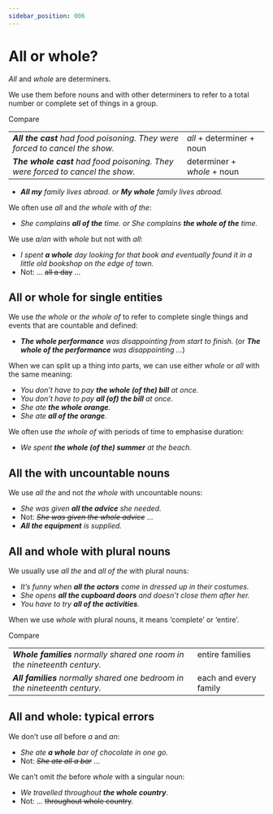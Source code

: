 ```yaml
---
sidebar_position: 006
---
```


# All or whole?

*All* and *whole* are determiners.

We use them before nouns and with other determiners to refer to a total number or complete set of things in a group.

Compare

<table><tbody><tr valign="top"><td><b><i>All the cast</i></b><i> had food poisoning. They were forced to cancel the show.</i></td><td><i>all</i> + determiner + noun</td></tr><tr valign="top"><td><b><i>The whole cast</i></b><i> had food poisoning. They were forced to cancel the show.</i></td><td>determiner + <i>whole</i> + noun</td></tr></tbody></table>

- ***All my*** *family lives abroad. or **My whole** family lives abroad.*

We often use *all* and *the whole* with *of the*:

- *She complains **all of the** time. or She complains **the whole of the** time.*

We use *a/an* with *whole* but not with *all*:

- *I spent **a whole** day looking for that book and eventually found it in a little old bookshop on the edge of town.*
- Not: … ~~all a day~~ …

## All or whole for single entities

We use *the whole* or *the whole of* to refer to complete single things and events that are countable and defined:

- ***The whole performance*** *was disappointing from start to finish.* (or ***The whole of the performance*** *was disappointing …*)

When we can split up a thing into parts, we can use either *whole* or *all* with the same meaning:

- *You don’t have to pay **the whole (of the) bill** at once.*
- *You don’t have to pay **all (of) the bill** at once.*
- *She ate **the whole orange**.*
- *She ate **all of the orange**.*

We often use *the whole of* with periods of time to emphasise duration:

- *We spent **the whole (of the) summer** at the beach.*

## All the with uncountable nouns

We use *all the* and not *the whole* with uncountable nouns:

- *She was given **all the advice** she needed.*
- Not: *~~She was given the whole advice~~* …
- ***All the equipment*** *is supplied.*

## All and whole with plural nouns

We usually use *all the* and *all of the* with plural nouns:

- *It’s funny when **all the actors** come in dressed up in their costumes.*
- *She opens **all the cupboard doors** and doesn’t close them after her.*
- *You have to try **all of the activities**.*

When we use *whole* with plural nouns, it means ‘complete’ or ‘entire’.

Compare

<table><tbody><tr valign="top"><td><b><i>Whole families</i></b><i> normally shared one room in the nineteenth century.</i></td><td>entire families</td></tr><tr valign="top"><td><b><i>All families</i></b><i> normally shared one bedroom in the nineteenth century.</i></td><td>each and every family</td></tr></tbody></table>

## All and whole: typical errors

We don’t use *all* before *a* and *an*:

- *She ate **a whole** bar of chocolate in one go.*
- Not: *~~She ate all a bar~~* …

We can’t omit *the* before *whole* with a singular noun:

- *We travelled throughout **the whole country**.*
- Not: … ~~throughout whole country~~.
